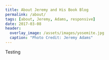 ```yaml
---
title: About Jeremy and His Book Blog
permalink: /about/
tags: [about, Jeremy, Adams, responsive]
date: 2017-03-08
header:
  overlay_image: /assets/images/yosemite.jpg
  caption: "Photo Credit: Jeremy Adams"
---
```


Testing
